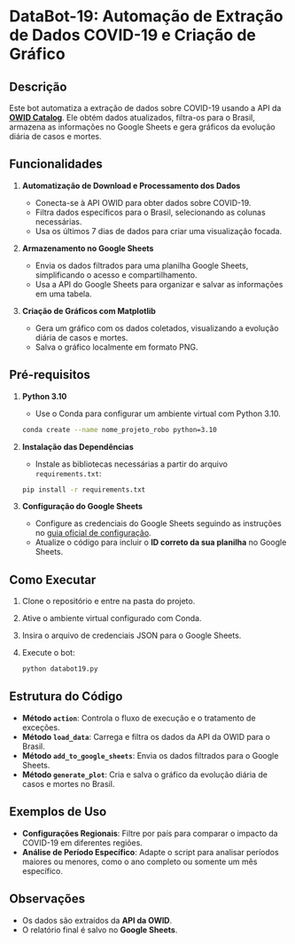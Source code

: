 # DataBot-19: Automação de Extração de Dados COVID-19 e Criação de Gráfico

## Descrição

Este bot automatiza a extração de dados sobre COVID-19 usando a API da [**OWID Catalog**](https://docs.owid.io/projects/etl/api/covid/). Ele obtém dados atualizados, filtra-os para o Brasil, armazena as informações no Google Sheets e gera gráficos da evolução diária de casos e mortes. 

## Funcionalidades

1. **Automatização de Download e Processamento dos Dados**  
   - Conecta-se à API OWID para obter dados sobre COVID-19.
   - Filtra dados específicos para o Brasil, selecionando as colunas necessárias.
   - Usa os últimos 7 dias de dados para criar uma visualização focada.

2. **Armazenamento no Google Sheets**  
   - Envia os dados filtrados para uma planilha Google Sheets, simplificando o acesso e compartilhamento.
   - Usa a API do Google Sheets para organizar e salvar as informações em uma tabela.

3. **Criação de Gráficos com Matplotlib**  
   - Gera um gráfico com os dados coletados, visualizando a evolução diária de casos e mortes.
   - Salva o gráfico localmente em formato PNG.

## Pré-requisitos

1. **Python 3.10**  
   - Use o Conda para configurar um ambiente virtual com Python 3.10.

   ```bash
   conda create --name nome_projeto_robo python=3.10
   ```

2. **Instalação das Dependências**  
   - Instale as bibliotecas necessárias a partir do arquivo `requirements.txt`:

   ```bash
   pip install -r requirements.txt
   ```

3. **Configuração do Google Sheets**  
   - Configure as credenciais do Google Sheets seguindo as instruções no [guia oficial de configuração](https://developers.google.com/sheets/api/quickstart/python).
   - Atualize o código para incluir o **ID correto da sua planilha** no Google Sheets.

## Como Executar

1. Clone o repositório e entre na pasta do projeto.
2. Ative o ambiente virtual configurado com Conda.
3. Insira o arquivo de credenciais JSON para o Google Sheets.
4. Execute o bot:

   ```bash
   python databot19.py
   ```

## Estrutura do Código

- **Método `action`**: Controla o fluxo de execução e o tratamento de exceções.
- **Método `load_data`**: Carrega e filtra os dados da API da OWID para o Brasil.
- **Método `add_to_google_sheets`**: Envia os dados filtrados para o Google Sheets.
- **Método `generate_plot`**: Cria e salva o gráfico da evolução diária de casos e mortes no Brasil.

## Exemplos de Uso

- **Configurações Regionais**: Filtre por país para comparar o impacto da COVID-19 em diferentes regiões.
- **Análise de Período Específico**: Adapte o script para analisar períodos maiores ou menores, como o ano completo ou somente um mês específico.

## Observações

- Os dados são extraídos da **API da OWID**.
- O relatório final é salvo no **Google Sheets**.
